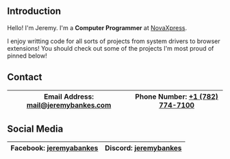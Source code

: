 ## Introduction
Hello! I'm Jeremy. I'm a __Computer Programmer__ at [NovaXpress](https://novaxpress.ca).

I enjoy writting code for all sorts of projects from system drivers to browser extensions! You should check out some of the projects I'm most proud of pinned below!

## Contact
|Email Address: [mail@jeremybankes.com](mailto:mail@jeremybankes.com)|Phone Number: [+1 (782) 774-7100](tel:17827747100)|
|-|-|

## Social Media
|Facebook: [jeremyabankes](https://www.facebook.com/jeremyabankes/)|Discord: [jeremybankes](https://discord.com/login)|
|-|-|

